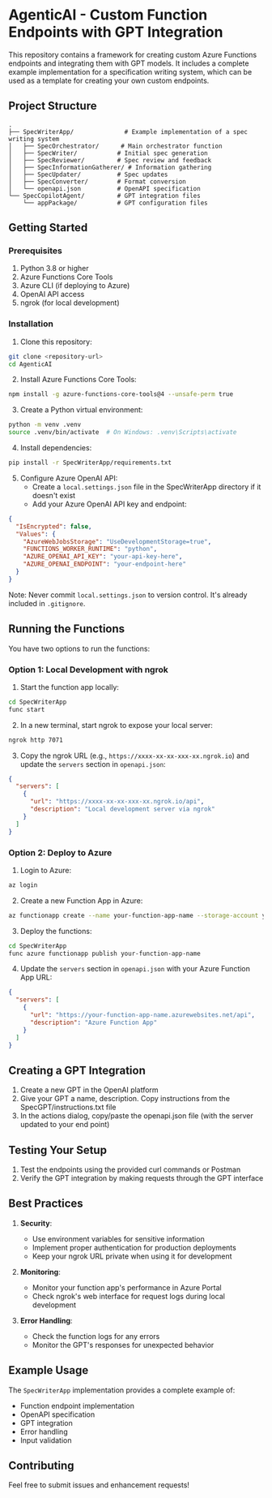 # AgenticAI - Custom Function Endpoints with GPT Integration

This repository contains a framework for creating custom Azure Functions endpoints and integrating them with GPT models. It includes a complete example implementation for a specification writing system, which can be used as a template for creating your own custom endpoints.

## Project Structure

```
.
├── SpecWriterApp/              # Example implementation of a spec writing system
│   ├── SpecOrchestrator/      # Main orchestrator function
│   ├── SpecWriter/           # Initial spec generation
│   ├── SpecReviewer/         # Spec review and feedback
│   ├── SpecInformationGatherer/ # Information gathering
│   ├── SpecUpdater/          # Spec updates
│   ├── SpecConverter/        # Format conversion
│   └── openapi.json          # OpenAPI specification
└── SpecCopilotAgent/         # GPT integration files
    └── appPackage/           # GPT configuration files
```

## Getting Started

### Prerequisites

1. Python 3.8 or higher
2. Azure Functions Core Tools
3. Azure CLI (if deploying to Azure)
4. OpenAI API access
5. ngrok (for local development)

### Installation

1. Clone this repository:
```bash
git clone <repository-url>
cd AgenticAI
```

2. Install Azure Functions Core Tools:
```bash
npm install -g azure-functions-core-tools@4 --unsafe-perm true
```

3. Create a Python virtual environment:
```bash
python -m venv .venv
source .venv/bin/activate  # On Windows: .venv\Scripts\activate
```

4. Install dependencies:
```bash
pip install -r SpecWriterApp/requirements.txt
```

5. Configure Azure OpenAI API:
   - Create a `local.settings.json` file in the SpecWriterApp directory if it doesn't exist
   - Add your Azure OpenAI API key and endpoint:
```json
{
  "IsEncrypted": false,
  "Values": {
    "AzureWebJobsStorage": "UseDevelopmentStorage=true",
    "FUNCTIONS_WORKER_RUNTIME": "python",
    "AZURE_OPENAI_API_KEY": "your-api-key-here",
    "AZURE_OPENAI_ENDPOINT": "your-endpoint-here"
  }
}
```

Note: Never commit `local.settings.json` to version control. It's already included in `.gitignore`.

## Running the Functions

You have two options to run the functions:

### Option 1: Local Development with ngrok

1. Start the function app locally:
```bash
cd SpecWriterApp
func start
```

2. In a new terminal, start ngrok to expose your local server:
```bash
ngrok http 7071
```

3. Copy the ngrok URL (e.g., `https://xxxx-xx-xx-xxx-xx.ngrok.io`) and update the `servers` section in `openapi.json`:
```json
{
  "servers": [
    {
      "url": "https://xxxx-xx-xx-xxx-xx.ngrok.io/api",
      "description": "Local development server via ngrok"
    }
  ]
}
```

### Option 2: Deploy to Azure

1. Login to Azure:
```bash
az login
```

2. Create a new Function App in Azure:
```bash
az functionapp create --name your-function-app-name --storage-account your-storage-account --consumption-plan-location eastus --runtime python --runtime-version 3.8 --functions-version 4
```

3. Deploy the functions:
```bash
cd SpecWriterApp
func azure functionapp publish your-function-app-name
```

4. Update the `servers` section in `openapi.json` with your Azure Function App URL:
```json
{
  "servers": [
    {
      "url": "https://your-function-app-name.azurewebsites.net/api",
      "description": "Azure Function App"
    }
  ]
}
```

## Creating a GPT Integration

1. Create a new GPT in the OpenAI platform
2. Give your GPT a name, description. Copy instructions from the SpecGPT/instructions.txt file
3. In the actions dialog, copy/paste the openapi.json file (with the server updated to your end point)

## Testing Your Setup

1. Test the endpoints using the provided curl commands or Postman
2. Verify the GPT integration by making requests through the GPT interface

## Best Practices

1. **Security**: 
   - Use environment variables for sensitive information
   - Implement proper authentication for production deployments
   - Keep your ngrok URL private when using it for development

2. **Monitoring**:
   - Monitor your function app's performance in Azure Portal
   - Check ngrok's web interface for request logs during local development

3. **Error Handling**:
   - Check the function logs for any errors
   - Monitor the GPT's responses for unexpected behavior

## Example Usage

The `SpecWriterApp` implementation provides a complete example of:
- Function endpoint implementation
- OpenAPI specification
- GPT integration
- Error handling
- Input validation

## Contributing

Feel free to submit issues and enhancement requests!
